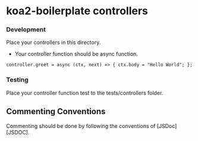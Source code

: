 
# koa2-boilerplate controllers #


### Development ###

Place your controllers in this directory.

* Your controller function should be async function.

`controller.greet = async (ctx, next) => {
    ctx.body = "Hello World";
};`

### Testing ###

Place your controller function test to the tests/controllers folder.


## Commenting Conventions ##

Commenting should be done by following the conventions of [JSDoc][JSDOC]. 
